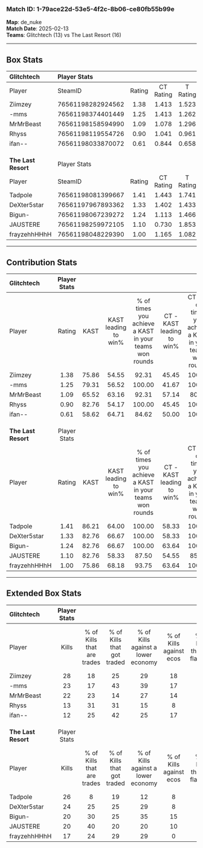 ### Match ID: 1-79ace22d-53e5-4f2c-8b06-ce80fb55b99e  
**Map**: de_nuke  
**Match Date**: 2025-02-13  
**Teams**: Glitchtech (13) vs The Last Resort (16)  

---  

## Box Stats  

| **Glitchtech**      | Player Stats      |        |           |          |       |      |       |         |        |      |     |
| :- | :- | :-: | :-: | :-: | :-: | :-: | :-: | :-: | :-: | :-: | :-: |
| Player              | SteamID           | Rating | CT Rating | T Rating | KAST  | ADR  | Kills | Assists | Deaths | K/D  | HS% |
| Ziimzey             | 76561198282924562 |  1.38  |   1.413   |  1.523   | 75.86 | 94.7 |  28   |    5    |   21   | 1.33 | 60  |
| -mms                | 76561198374401449 |  1.25  |   1.413   |  1.262   | 79.31 | 92.6 |  23   |    4    |   21   | 1.10 | 56  |
| MrMrBeast           | 76561198158594990 |  1.09  |   1.078   |  1.296   | 65.52 | 74.8 |  22   |    6    |   20   | 1.10 | 40  |
| Rhyss               | 76561198119554726 |  0.90  |   1.041   |  0.961   | 82.76 | 57.4 |  13   |    8    |   20   | 0.65 | 38  |
| ifan--              | 76561198033870072 |  0.61  |   0.844   |  0.658   | 58.62 | 59.2 |  12   |    9    |   25   | 0.48 | 58  |
|                     |                   |        |           |          |       |      |       |         |        |      |     |
|                     |                   |        |           |          |       |      |       |         |        |      |     |
|                     |                   |        |           |          |       |      |       |         |        |      |     |
| **The Last Resort** | Player Stats      |        |           |          |       |      |       |         |        |      |     |
| Player              | SteamID           | Rating | CT Rating | T Rating | KAST  | ADR  | Kills | Assists | Deaths | K/D  | HS% |
| Tadpole             | 76561198081399667 |  1.41  |   1.443   |  1.741   | 86.21 | 89.9 |  26   |    7    |   20   | 1.30 | 57  |
| DeXter5star         | 76561197967893362 |  1.33  |   1.402   |  1.433   | 82.76 | 76.1 |  24   |    6    |   17   | 1.41 | 25  |
| Bigun-              | 76561198067239272 |  1.24  |   1.113   |  1.466   | 82.76 | 75.5 |  20   |    5    |   15   | 1.33 | 60  |
| JAUSTERE            | 76561198259972105 |  1.10  |   0.730   |  1.853   | 82.76 | 70.7 |  20   |   11    |   23   | 0.87 | 55  |
| frayzehhHHhH        | 76561198048229390 |  1.00  |   1.165   |  1.082   | 75.86 | 79.4 |  17   |   14    |   23   | 0.74 | 47  |
---  

## Contribution Stats  

| **Glitchtech**      | Player Stats |       |                      |                                                        |                           |                                                             |                          |                                                            |
| :- | :-: | :-: | :-: | :-: | :-: | :-: | :-: | :-: |
| Player              |    Rating    | KAST  | KAST leading to win% | % of times you achieve a KAST in your teams won rounds | CT - KAST leading to win% | CT - % of times you achieve a KAST in your teams won rounds | T - KAST leading to win% | T - % of times you achieve a KAST in your teams won rounds |
| Ziimzey             |     1.38     | 75.86 |        54.55         |                         92.31                          |           45.45           |                           100.00                            |          63.64           |                           87.50                            |
| -mms                |     1.25     | 79.31 |        56.52         |                         100.00                         |           41.67           |                           100.00                            |          72.73           |                           100.00                           |
| MrMrBeast           |     1.09     | 65.52 |        63.16         |                         92.31                          |           57.14           |                            80.00                            |          66.67           |                           100.00                           |
| Rhyss               |     0.90     | 82.76 |        54.17         |                         100.00                         |           45.45           |                           100.00                            |          61.54           |                           100.00                           |
| ifan--              |     0.61     | 58.62 |        64.71         |                         84.62                          |           50.00           |                           100.00                            |          85.71           |                           75.00                            |
|                     |              |       |                      |                                                        |                           |                                                             |                          |                                                            |
|                     |              |       |                      |                                                        |                           |                                                             |                          |                                                            |
|                     |              |       |                      |                                                        |                           |                                                             |                          |                                                            |
| **The Last Resort** | Player Stats |       |                      |                                                        |                           |                                                             |                          |                                                            |
| Player              |    Rating    | KAST  | KAST leading to win% | % of times you achieve a KAST in your teams won rounds | CT - KAST leading to win% | CT - % of times you achieve a KAST in your teams won rounds | T - KAST leading to win% | T - % of times you achieve a KAST in your teams won rounds |
| Tadpole             |     1.41     | 86.21 |        64.00         |                         100.00                         |           58.33           |                           100.00                            |          69.23           |                           100.00                           |
| DeXter5star         |     1.33     | 82.76 |        66.67         |                         100.00                         |           58.33           |                           100.00                            |          75.00           |                           100.00                           |
| Bigun-              |     1.24     | 82.76 |        66.67         |                         100.00                         |           63.64           |                           100.00                            |          69.23           |                           100.00                           |
| JAUSTERE            |     1.10     | 82.76 |        58.33         |                         87.50                          |           54.55           |                            85.71                            |          61.54           |                           88.89                            |
| frayzehhHHhH        |     1.00     | 75.86 |        68.18         |                         93.75                          |           63.64           |                           100.00                            |          72.73           |                           88.89                            |
---  

## Extended Box Stats  

| **Glitchtech**      | Player Stats |                            |                            |                                    |                         |                              |                                 |        |                             |                                     |                          |                               |                            |
| :- | :-: | :-: | :-: | :-: | :-: | :-: | :-: | :-: | :-: | :-: | :-: | :-: | :-: |
| Player              |    Kills     | % of Kills that are trades | % of Kills that got traded | % of Kills against a lower economy | % of Kills against ecos | % of Kills that are flawless | % of Kills that are close duels | Deaths | % of Deaths that get traded | % of Deaths against a lower economy | % of Deaths against ecos | % of Deaths that are flawless | % of Deaths that are close |
| Ziimzey             |      28      |             18             |             25             |                 29                 |           18            |              75              |                7                |   21   |             19              |                 14                  |            5             |              52               |             14             |
| -mms                |      23      |             17             |             43             |                 39                 |           17            |              74              |                4                |   21   |             19              |                 19                  |            5             |              57               |             10             |
| MrMrBeast           |      22      |             23             |             14             |                 27                 |           14            |              73              |                5                |   20   |             25              |                 15                  |            5             |              60               |             5              |
| Rhyss               |      13      |             31             |             31             |                 15                 |            8            |              69              |                8                |   20   |             25              |                 15                  |            0             |              75               |             5              |
| ifan--              |      12      |             25             |             42             |                 25                 |           17            |              67              |                8                |   25   |             28              |                 24                  |            12            |              80               |             4              |
|                     |              |                            |                            |                                    |                         |                              |                                 |        |                             |                                     |                          |                               |                            |
|                     |              |                            |                            |                                    |                         |                              |                                 |        |                             |                                     |                          |                               |                            |
|                     |              |                            |                            |                                    |                         |                              |                                 |        |                             |                                     |                          |                               |                            |
| **The Last Resort** | Player Stats |                            |                            |                                    |                         |                              |                                 |        |                             |                                     |                          |                               |                            |
| Player              |    Kills     | % of Kills that are trades | % of Kills that got traded | % of Kills against a lower economy | % of Kills against ecos | % of Kills that are flawless | % of Kills that are close duels | Deaths | % of Deaths that get traded | % of Deaths against a lower economy | % of Deaths against ecos | % of Deaths that are flawless | % of Deaths that are close |
| Tadpole             |      26      |             8              |             19             |                 12                 |            8            |              73              |                4                |   20   |             45              |                 25                  |            5             |              60               |             5              |
| DeXter5star         |      24      |             25             |             25             |                 29                 |            8            |              75              |                0                |   17   |             24              |                 18                  |            0             |              59               |             6              |
| Bigun-              |      20      |             30             |             25             |                 35                 |           15            |              45              |               15                |   15   |             13              |                 20                  |            0             |              67               |             13             |
| JAUSTERE            |      20      |             40             |             20             |                 20                 |           10            |              65              |               15                |   23   |             35              |                 17                  |            9             |              96               |             4              |
| frayzehhHHhH        |      17      |             24             |             29             |                 29                 |            0            |              71              |                6                |   23   |             26              |                 26                  |            9             |              78               |             4              |
